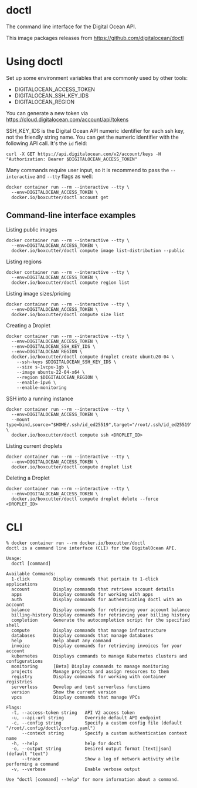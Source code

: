 # doctl

The command line interface for the Digital Ocean API.

This image packages releases from https://github.com/digitalocean/doctl

# Using doctl

Set up some environment variables that are commonly used by other tools:

- DIGITALOCEAN_ACCESS_TOKEN
- DIGITALOCEAN_SSH_KEY_IDS
- DIGITALOCEAN_REGION

You can generate a new token via https://cloud.digitalocean.com/account/api/tokens

SSH_KEY_IDS is the Digital Ocean API numeric identifier for each ssh key, not the friendly string name. You can get the numeric identifier with the following API call. It's the `id` field:

```
curl -X GET https://api.digitalocean.com/v2/account/keys -H "Authorization: Bearer $DIGITALOCEAN_ACCESS_TOKEN"
```

Many commands require user input, so it is recommend to pass the `--interactive` and `--tty` flags as well:

```
docker container run --rm --interactive --tty \
  --env=DIGITALOCEAN_ACCESS_TOKEN \
  docker.io/boxcutter/doctl account get
```

## Command-line interface examples

Listing public images
```
docker container run --rm --interactive --tty \
  --env=DIGITALOCEAN_ACCESS_TOKEN \
  docker.io/boxcutter/doctl compute image list-distribution --public
```

Listing regions
```
docker container run --rm --interactive --tty \
  --env=DIGITALOCEAN_ACCESS_TOKEN \
  docker.io/boxcutter/doctl compute region list
```

Listing image sizes/pricing
```
docker container run --rm --interactive --tty \
  --env=DIGITALOCEAN_ACCESS_TOKEN \
  docker.io/boxcutter/doctl compute size list
```

Creating a Droplet
```
docker container run --rm --interactive --tty \
  --env=DIGITALOCEAN_ACCESS_TOKEN \
  --env=DIGITALOCEAN_SSH_KEY_IDS \
  --env=DIGITALOCEAN_REGION \
  docker.io/boxcutter/doctl compute droplet create ubuntu20-04 \
    --ssh-keys $DIGITALOCEAN_SSH_KEY_IDS \
    --size s-1vcpu-1gb \
    --image ubuntu-22-04-x64 \
    --region $DIGITALOCEAN_REGION \
    --enable-ipv6 \
    --enable-monitoring
```

SSH into a running instance
```
docker container run --rm --interactive --tty \
  --env=DIGITALOCEAN_ACCESS_TOKEN \
  --mount type=bind,source="$HOME/.ssh/id_ed25519",target="/root/.ssh/id_ed25519",readonly \
  docker.io/boxcutter/doctl compute ssh <DROPLET_ID>
```

Listing current droplets
```
docker container run --rm --interactive --tty \
  --env=DIGITALOCEAN_ACCESS_TOKEN \
  docker.io/boxcutter/doctl compute droplet list
```

Deleting a Droplet
```
docker container run --rm --interactive --tty \
  --env=DIGITALOCEAN_ACCESS_TOKEN \
  docker.io/boxcutter/doctl compute droplet delete --force <DROPLET_ID>
```


# CLI

```
% docker container run --rm docker.io/boxcutter/doctl
doctl is a command line interface (CLI) for the DigitalOcean API.

Usage:
  doctl [command]

Available Commands:
  1-click         Display commands that pertain to 1-click applications
  account         Display commands that retrieve account details
  apps            Display commands for working with apps
  auth            Display commands for authenticating doctl with an account
  balance         Display commands for retrieving your account balance
  billing-history Display commands for retrieving your billing history
  completion      Generate the autocompletion script for the specified shell
  compute         Display commands that manage infrastructure
  databases       Display commands that manage databases
  help            Help about any command
  invoice         Display commands for retrieving invoices for your account
  kubernetes      Displays commands to manage Kubernetes clusters and configurations
  monitoring      [Beta] Display commands to manage monitoring
  projects        Manage projects and assign resources to them
  registry        Display commands for working with container registries
  serverless      Develop and test serverless functions
  version         Show the current version
  vpcs            Display commands that manage VPCs

Flags:
  -t, --access-token string   API V2 access token
  -u, --api-url string        Override default API endpoint
  -c, --config string         Specify a custom config file (default "/root/.config/doctl/config.yaml")
      --context string        Specify a custom authentication context name
  -h, --help                  help for doctl
  -o, --output string         Desired output format [text|json] (default "text")
      --trace                 Show a log of network activity while performing a command
  -v, --verbose               Enable verbose output

Use "doctl [command] --help" for more information about a command.
```

